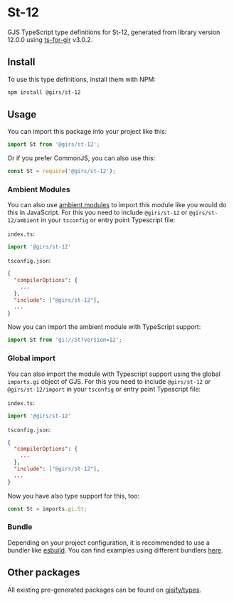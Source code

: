 
# St-12

GJS TypeScript type definitions for St-12, generated from library version 12.0.0 using [ts-for-gir](https://github.com/gjsify/ts-for-gir) v3.0.2.


## Install

To use this type definitions, install them with NPM:
```bash
npm install @girs/st-12
```

## Usage

You can import this package into your project like this:
```ts
import St from '@girs/st-12';
```

Or if you prefer CommonJS, you can also use this:
```ts
const St = require('@girs/st-12');
```

### Ambient Modules

You can also use [ambient modules](https://github.com/gjsify/ts-for-gir/tree/main/packages/cli#ambient-modules) to import this module like you would do this in JavaScript.
For this you need to include `@girs/st-12` or `@girs/st-12/ambient` in your `tsconfig` or entry point Typescript file:

`index.ts`:
```ts
import '@girs/st-12'
```

`tsconfig.json`:
```json
{
  "compilerOptions": {
    ...
  },
  "include": ["@girs/st-12"],
  ...
}
```

Now you can import the ambient module with TypeScript support: 

```ts
import St from 'gi://St?version=12';
```

### Global import

You can also import the module with Typescript support using the global `imports.gi` object of GJS.
For this you need to include `@girs/st-12` or `@girs/st-12/import` in your `tsconfig` or entry point Typescript file:

`index.ts`:
```ts
import '@girs/st-12'
```

`tsconfig.json`:
```json
{
  "compilerOptions": {
    ...
  },
  "include": ["@girs/st-12"],
  ...
}
```

Now you have also type support for this, too:

```ts
const St = imports.gi.St;
```

### Bundle

Depending on your project configuration, it is recommended to use a bundler like [esbuild](https://esbuild.github.io/). You can find examples using different bundlers [here](https://github.com/gjsify/ts-for-gir/tree/main/examples).

## Other packages

All existing pre-generated packages can be found on [gjsify/types](https://github.com/gjsify/types).

